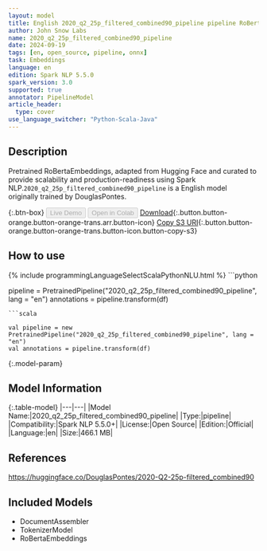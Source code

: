 ```yaml
---
layout: model
title: English 2020_q2_25p_filtered_combined90_pipeline pipeline RoBertaEmbeddings from DouglasPontes
author: John Snow Labs
name: 2020_q2_25p_filtered_combined90_pipeline
date: 2024-09-19
tags: [en, open_source, pipeline, onnx]
task: Embeddings
language: en
edition: Spark NLP 5.5.0
spark_version: 3.0
supported: true
annotator: PipelineModel
article_header:
  type: cover
use_language_switcher: "Python-Scala-Java"
---
```


## Description

Pretrained RoBertaEmbeddings, adapted from Hugging Face and curated to provide scalability and production-readiness using Spark NLP.`2020_q2_25p_filtered_combined90_pipeline` is a English model originally trained by DouglasPontes.

{:.btn-box}
<button class="button button-orange" disabled>Live Demo</button>
<button class="button button-orange" disabled>Open in Colab</button>
[Download](https://s3.amazonaws.com/auxdata.johnsnowlabs.com/public/models/2020_q2_25p_filtered_combined90_pipeline_en_5.5.0_3.0_1726749192599.zip){:.button.button-orange.button-orange-trans.arr.button-icon}
[Copy S3 URI](s3://auxdata.johnsnowlabs.com/public/models/2020_q2_25p_filtered_combined90_pipeline_en_5.5.0_3.0_1726749192599.zip){:.button.button-orange.button-orange-trans.button-icon.button-copy-s3}

## How to use



<div class="tabs-box" markdown="1">
{% include programmingLanguageSelectScalaPythonNLU.html %}
```python

pipeline = PretrainedPipeline("2020_q2_25p_filtered_combined90_pipeline", lang = "en")
annotations =  pipeline.transform(df)   

```
```scala

val pipeline = new PretrainedPipeline("2020_q2_25p_filtered_combined90_pipeline", lang = "en")
val annotations = pipeline.transform(df)

```
</div>

{:.model-param}
## Model Information

{:.table-model}
|---|---|
|Model Name:|2020_q2_25p_filtered_combined90_pipeline|
|Type:|pipeline|
|Compatibility:|Spark NLP 5.5.0+|
|License:|Open Source|
|Edition:|Official|
|Language:|en|
|Size:|466.1 MB|

## References

https://huggingface.co/DouglasPontes/2020-Q2-25p-filtered_combined90

## Included Models

- DocumentAssembler
- TokenizerModel
- RoBertaEmbeddings